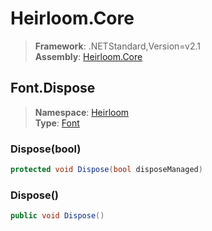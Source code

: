 # Heirloom.Core

> **Framework**: .NETStandard,Version=v2.1  
> **Assembly**: [Heirloom.Core][0]  

## Font.Dispose

> **Namespace**: [Heirloom][0]  
> **Type**: [Font][1]  

### Dispose(bool)

```cs
protected void Dispose(bool disposeManaged)
```

### Dispose()

```cs
public void Dispose()
```

[0]: ../Heirloom.Core.md
[1]: Heirloom.Font.md
